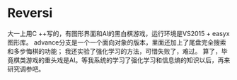 # Reversi
大一上用C ++写的，有图形界面和AI的黑白棋游戏，运行环境是VS2015 + easyx图形库。
advance分支是一个一个面向对象的版本，里面还加上了尾盘完全搜索和多步悔棋的功能；
我还实验了强化学习的方法，可惜失败了，难过。
算了，毕竟棋类游戏的重头戏是AI。等我系统的学习了强化学习和信息熵的知识以后，再来研究调参吧。
